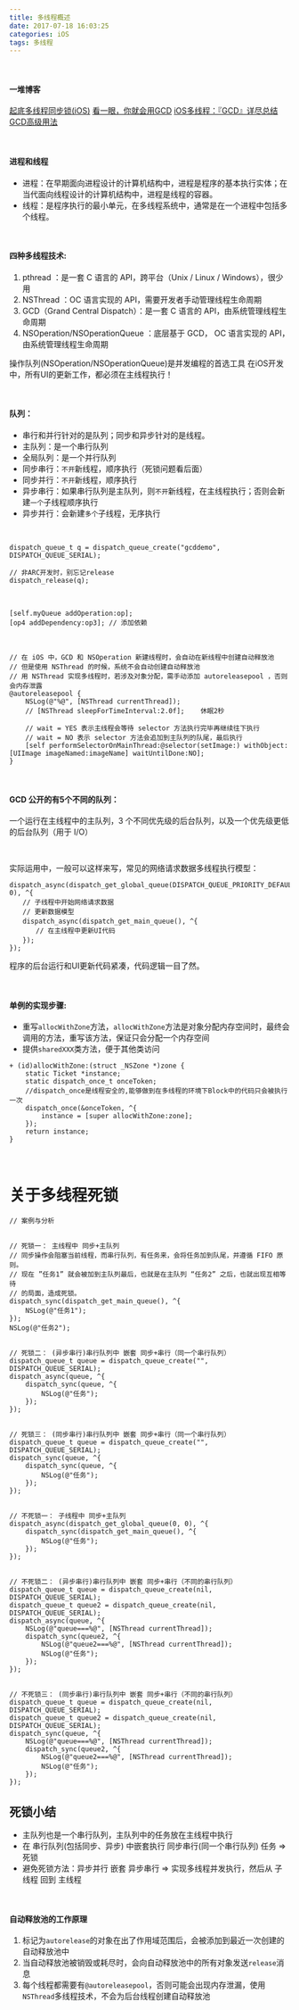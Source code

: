 ```yaml
---
title: 多线程概述
date: 2017-07-18 16:03:25
categories: iOS
tags: 多线程
---
```


<br>

#### 一堆博客
[起底多线程同步锁(iOS)](https://blog.51cto.com/u_16124099/6326657)
[看一眼，你就会用GCD](https://www.jianshu.com/p/a28c5bbd5b4a?nomobile=yes)
[iOS多线程：『GCD』详尽总结](https://www.jianshu.com/p/2d57c72016c6)
[GCD高级用法](https://www.jianshu.com/p/805dd3c16869)

<br>

#### 进程和线程
* 进程：在早期面向进程设计的计算机结构中，进程是程序的基本执行实体；在当代面向线程设计的计算机结构中，进程是线程的容器。
* 线程：是程序执行的最小单元，在多线程系统中，通常是在一个进程中包括多个线程。

<br>

####  四种多线程技术:
1. pthread ：是一套 C 语言的 API，跨平台（Unix / Linux / Windows），很少用
2. NSThread ：OC 语言实现的 API，需要开发者手动管理线程生命周期
3. GCD（Grand Central Dispatch）：是一套 C 语言的 API，由系统管理线程生命周期
4. NSOperation/NSOperationQueue ：底层基于 GCD， OC 语言实现的 API，由系统管理线程生命周期

操作队列(NSOperation/NSOperationQueue)是并发编程的首选工具
在iOS开发中，所有UI的更新工作，都必须在主线程执行！

<br>

#### 队列：
* 串行和并行针对的是队列；同步和异步针对的是线程。
* 主队列：是一个串行队列
* 全局队列：是一个并行队列
* 同步串行：`不开`新线程，顺序执行（死锁问题看后面）
* 同步并行：`不开`新线程，顺序执行
* 异步串行：如果串行队列是主队列，则`不开`新线程，在主线程执行；否则会新建`一个`子线程顺序执行
* 异步并行：会新建`多个`子线程，无序执行


<br>


``` objc
dispatch_queue_t q = dispatch_queue_create("gcddemo", DISPATCH_QUEUE_SERIAL);
    
// 非ARC开发时，别忘记release
dispatch_release(q);
```

<br>

``` objc
[self.myQueue addOperation:op];
[op4 addDependency:op3]; // 添加依赖
```


<br>

``` objc
// 在 iOS 中，GCD 和 NSOperation 新建线程时，会自动在新线程中创建自动释放池
// 但是使用 NSThread 的时候，系统不会自动创建自动释放池
// 用 NSThread 实现多线程时，若涉及对象分配，需手动添加 autoreleasepool ，否则会内存泄露
@autoreleasepool {
    NSLog(@"%@", [NSThread currentThread]);
    // [NSThread sleepForTimeInterval:2.0f];    休眠2秒
        
    // wait = YES 表示主线程会等待 selector 方法执行完毕再继续往下执行
    // wait = NO 表示 selector 方法会追加到主队列的队尾，最后执行
    [self performSelectorOnMainThread:@selector(setImage:) withObject:[UIImage imageNamed:imageName] waitUntilDone:NO];
}
```

<br>



#### GCD 公开的有5个不同的队列：
一个运行在主线程中的主队列，3 个不同优先级的后台队列，以及一个优先级更低的后台队列（用于 I/O）


<br>

实际运用中，一般可以这样来写，常见的网络请求数据多线程执行模型：

``` objc
dispatch_async(dispatch_get_global_queue(DISPATCH_QUEUE_PRIORITY_DEFAULT, 0), ^{
　　// 子线程中开始网络请求数据
　　// 更新数据模型
　　dispatch_async(dispatch_get_main_queue(), ^{
　　　　// 在主线程中更新UI代码
　　});
});
```
程序的后台运行和UI更新代码紧凑，代码逻辑一目了然。



<br>

#### 单例的实现步骤:
* 重写`allocWithZone`方法，`allocWithZone`方法是对象分配内存空间时，最终会调用的方法，重写该方法，保证只会分配一个内存空间
* 提供`sharedXXX`类方法，便于其他类访问


``` objc
+ (id)allocWithZone:(struct _NSZone *)zone {
    static Ticket *instance;
    static dispatch_once_t onceToken;
    //dispatch_once是线程安全的,能够做到在多线程的环境下Block中的代码只会被执行一次
    dispatch_once(&onceToken, ^{
        instance = [super allocWithZone:zone];
    });  
    return instance;
}
```


<br>


# 关于多线程死锁


``` objc
// 案例与分析

    
// 死锁一： 主线程中 同步+主队列
// 同步操作会阻塞当前线程，而串行队列，有任务来，会将任务加到队尾，并遵循 FIFO 原则。
// 现在 ”任务1” 就会被加到主队列最后，也就是在主队列 “任务2” 之后，也就出现互相等待
// 的局面，造成死锁。
dispatch_sync(dispatch_get_main_queue(), ^{
    NSLog(@"任务1");
});
NSLog(@"任务2");
    
    
// 死锁二： (异步串行)串行队列中 嵌套 同步+串行（同一个串行队列）
dispatch_queue_t queue = dispatch_queue_create("", DISPATCH_QUEUE_SERIAL);
dispatch_async(queue, ^{
    dispatch_sync(queue, ^{
        NSLog(@"任务");
    });
});
    
    
// 死锁三： (同步串行)串行队列中 嵌套 同步+串行（同一个串行队列）
dispatch_queue_t queue = dispatch_queue_create("", DISPATCH_QUEUE_SERIAL);
dispatch_sync(queue, ^{
    dispatch_sync(queue, ^{
        NSLog(@"任务");
    });
});
    
    
// 不死锁一： 子线程中 同步+主队列
dispatch_async(dispatch_get_global_queue(0, 0), ^{
    dispatch_sync(dispatch_get_main_queue(), ^{
        NSLog(@"任务");
    });
});
    
    
// 不死锁二： (异步串行)串行队列中 嵌套 同步+串行（不同的串行队列）
dispatch_queue_t queue = dispatch_queue_create(nil, DISPATCH_QUEUE_SERIAL);
dispatch_queue_t queue2 = dispatch_queue_create(nil, DISPATCH_QUEUE_SERIAL);
dispatch_async(queue, ^{
    NSLog(@"queue===%@", [NSThread currentThread]);
    dispatch_sync(queue2, ^{
        NSLog(@"queue2===%@", [NSThread currentThread]);
        NSLog(@"任务");
    });
});
    
    
// 不死锁三： (同步串行)串行队列中 嵌套 同步+串行（不同的串行队列）
dispatch_queue_t queue = dispatch_queue_create(nil, DISPATCH_QUEUE_SERIAL);
dispatch_queue_t queue2 = dispatch_queue_create(nil, DISPATCH_QUEUE_SERIAL);
dispatch_sync(queue, ^{
    NSLog(@"queue===%@", [NSThread currentThread]);
    dispatch_sync(queue2, ^{
        NSLog(@"queue2===%@", [NSThread currentThread]);
        NSLog(@"任务");
    });
});

```

## 死锁小结
* 主队列也是一个串行队列，主队列中的任务放在主线程中执行
* 在 串行队列(包括同步、异步) 中嵌套执行 同步串行(同一个串行队列) 任务 => 死锁
* 避免死锁方法：异步并行 嵌套 异步串行 => 实现多线程并发执行，然后从 子线程 回到 主线程


<br>

#### 自动释放池的工作原理
1. 标记为`autorelease`的对象在出了作用域范围后，会被添加到最近一次创建的自动释放池中
2. 当自动释放池被销毁或耗尽时，会向自动释放池中的所有对象发送`release`消息
3. 每个线程都需要有`@autoreleasepool`，否则可能会出现内存泄漏，使用`NSThread`多线程技术，不会为后台线程创建自动释放池


<br>
<br>
<br>

